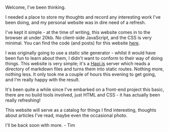Welcome, I've been thinking.

I needed a place to store my thoughts and record any interesting work I've been doing, and my personal website was in dire need of a refresh.

I've kept it simple - at the time of writing, this website comes in to the browser at under 20kb. No client-side JavaScript, and the CSS is very minimal. You can find the code (and posts) for this website [here](https://github.com/timnovis/novis).

I was originally going to use a static site generator - whilst it would have been fun to learn about them, I didn't want to conform to their way of doing things. This website is very simple; it's a [Hapi.js](https://hapijs.com/) server which reads a directory of markdown files and turns them into static routes. Nothing more, nothing less. It only took me a couple of hours this evening to get going, and I'm really happy with the result.

It's been quite a while since I've embarked on a front-end project this basic, there are no build tools involved, just HTML and CSS - it has actually been really refreshing!

This website will serve as a catalog for things I find interesting, thoughts about articles I've read, maybe even the occasional photo.

I'll be back soon with more. - Tim